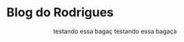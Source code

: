 # Blog do Rodrigues

<!DOCTYPE html>
<html lang="en">
<head>
    <meta charset="UTF-8">
    <meta name="viewport" content="width=device-width, initial-scale=1.0">
    <link rel="stylesheet" href="style.css">
</head>
<body>
    <header>
testando essa bagaç
testando essa bagaça
    </header>
    <main>
        <!-- # Movimento o sul é meu país, refutado
      O "País Sul" deveria ter sua economia baseada no agronegócio e na exportação de commodities, porém sem o protecionismo do estado brasileiro, isso mesmo, quem vive do agronegócio está sujeito aos efeitos climáticos e meteorológicos, e sem o guarda-chuva do governo os prejuízos seriam exorbitantes. Ninguém fala, mas o Brasil deixa de arrecadar todo ano [$R 14,3 Bi](https://www.redebrasilatual.com.br/cidadania/campanha-denuncia-privilegios-dos-super-ricos-do-agronegocio/) em prol do bém-estar do agronegócio, o Sul independente teria que aprender a viver sem essa proteção.

Outro grande problema seria a crise energética, sim a usina hidrelétrica de Itaipu, responsável por abastecer as regiões sul, sudeste e centro-oeste do Brasil, logicamente que continuaria do Brasil levando o suposto "País Sul" a enfrentar grandes dificuldades energéticas.

No suposto "País Sul" o Paraná representaria [38% da população](https://brasilescola.uol.com.br/brasil/estados-do-sul.htm) do "país", o Rio Grande do Sul representaria [37,8%](https://brasilescola.uol.com.br/brasil/estados-do-sul.htm) da população e 48% do território já Santa Catarina [25,4%](https://brasilescola.uol.com.br/brasil/estados-do-sul.htm) da população.

Não querendo tratar a situação do Rio Grande do Sul com desdém, sabemos que é algo sério e que o governo brasileiro e todo o Brasil já está se mobilizando em socorro do estado, mas como seria isso se o sul fosse independente?

>**ATENÇÃO:** *Qualquer ação que vise desmembrar o território nacional ou subverter a ordem política e social estabelecida pela Constituição Federal é considerada ilegal e passível de punição*  -->
    </main>
    <footer>
        © 2024 Meu Blog
    </footer>
</body>
</html>
/* style.css */

